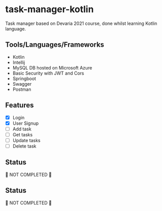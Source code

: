 # task-manager-kotlin
Task manager based on Devaria 2021 course, done whilst learning Kotlin language.

## Tools/Languages/Frameworks
- Kotlin
- Intellij
- MySQL DB hosted on Microsoft Azure
- Basic Security with JWT and Cors
- Springboot
- Swagger
- Postman

## Features
- [x] Login
- [x] User Signup
- [ ] Add task
- [ ] Get tasks
- [ ] Update tasks
- [ ] Delete task

## Status
🚧  NOT COMPLETED  🚧

## Status
🚧  NOT COMPLETED  🚧